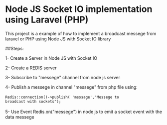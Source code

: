 # Node JS Socket IO implementation using Laravel (PHP)


This project is a example of how to implement a broadcast messege from laravel or PHP using Node JS with Socket IO library


##Steps:

1- Create a Server in Node JS with Socket IO 

2- Create a REDIS server

3- Subscribe to "messege" channel from node js server

4- Publish a messege in channel "messege" from php file using:
<br>
<br>
  <code>Redis::connection()->publish( 'message',"Messege to broadcast with sockets");</code>
<br>
<br>
5- Use Event Redis.on("messege") in node js to emit a socket event with the data messege
 
